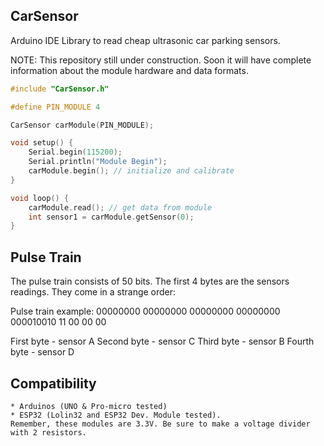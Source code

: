 ## CarSensor

  Arduino IDE Library to read cheap ultrasonic car parking sensors.

  NOTE: This repository still under construction. Soon it will have complete 
  information about the module hardware and data formats.

```c
#include "CarSensor.h"

#define PIN_MODULE 4

CarSensor carModule(PIN_MODULE);

void setup() {
    Serial.begin(115200);
    Serial.println("Module Begin");
    carModule.begin(); // initialize and calibrate
}

void loop() {
    carModule.read(); // get data from module
    int sensor1 = carModule.getSensor(0);
}

```

## Pulse Train

The pulse train consists of 50 bits. The first 4 bytes are the sensors readings. 
They come in a strange order:

Pulse train example:
00000000 00000000 00000000 00000000 000010010 11 00 00 00

First byte 	- sensor A
Second byte - sensor C
Third byte 	- sensor B
Fourth byte - sensor D

## Compatibility

	* Arduinos (UNO & Pro-micro tested)
	* ESP32 (Lolin32 and ESP32 Dev. Module tested). 
	Remember, these modules are 3.3V. Be sure to make a voltage divider 
	with 2 resistors.




